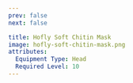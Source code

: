 ```yaml
---
prev: false
next: false

title: Hofly Soft Chitin Mask
image: hofly-soft-chitin-mask.png
attributes:
  Equipment Type: Head
  Required Level: 10
---
```


<MyItemComponent :item=$frontmatter />

